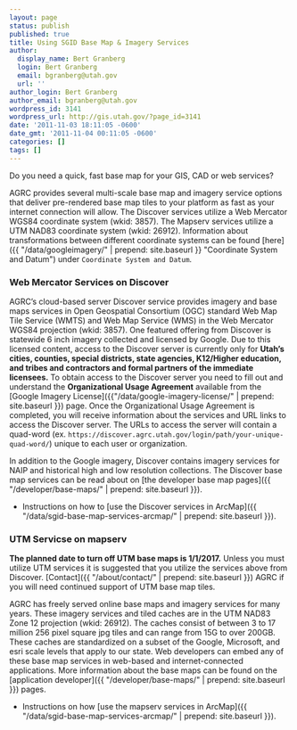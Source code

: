```yaml
---
layout: page
status: publish
published: true
title: Using SGID Base Map & Imagery Services
author:
  display_name: Bert Granberg
  login: Bert Granberg
  email: bgranberg@utah.gov
  url: ''
author_login: Bert Granberg
author_email: bgranberg@utah.gov
wordpress_id: 3141
wordpress_url: http://gis.utah.gov/?page_id=3141
date: '2011-11-03 18:11:05 -0600'
date_gmt: '2011-11-04 00:11:05 -0600'
categories: []
tags: []
---
```

Do you need a quick, fast base map for your GIS, CAD or web services?

AGRC provides several multi-scale base map and imagery service options that deliver pre-rendered base map tiles to your platform as fast as your internet connection will allow. The Discover services utilize a Web Mercator WGS84 coordinate system (wkid: 3857). The Mapserv services utilize a UTM NAD83 coordinate system (wkid: 26912). Information about transformations between different coordinate systems can be found [here]({{ "/data/googleimagery/" | prepend: site.baseurl }} "Coordinate System and Datum") under `Coordinate System and Datum`.

### Web Mercator Services on Discover

AGRC’s cloud-based server Discover service provides imagery and base maps services in Open Geospatial Consortium (OGC) standard Web Map Tile Service (WMTS) and Web Map Service (WMS) in the Web Mercator WGS84 projection (wkid: 3857). One featured offering from Discover is statewide 6 inch imagery collected and licensed by Google. Due to this licensed content, access to the Discover server is currently only for **Utah’s cities, counties, special districts, state agencies, K12/Higher education, and tribes and contractors and formal partners of the immediate licensees.** To obtain access to the Discover server you need to fill out and understand the **Organizational Usage Agreement** available from the [Google Imagery License]({{"/data/google-imagery-license/" | prepend: site.baseurl }}) page. Once the Organizational Usage Agreement is completed, you will receive information about the services and URL links to access the Discover server. The URLs to access the server will contain a quad-word (ex. `https://discover.agrc.utah.gov/login/path/your-unique-quad-word/`) unique to each user or organization.

In addition to the Google imagery, Discover contains imagery services for NAIP and historical high and low resolution collections. The Discover base map services can be read about on [the developer base map pages]({{ "/developer/base-maps/" | prepend: site.baseurl }}).

- Instructions on how to [use the Discover services in ArcMap]({{ "/data/sgid-base-map-services-arcmap/" | prepend: site.baseurl }}).

### UTM Servicse on mapserv

**The planned date to turn off UTM base maps is 1/1/2017.** Unless you must utilize UTM services it is suggested that you utilize the services above from Discover. [Contact]({{ "/about/contact/" | prepend: site.baseurl }}) AGRC if you will need continued support of UTM base map tiles.

AGRC has freely served online base maps and imagery services for many years. These imagery services and tiled caches are in the UTM NAD83 Zone 12 projection (wkid: 26912). The caches consist of between 3 to 17 million 256 pixel square jpg tiles and can range from 15G to over 200GB. These caches are standardized on a subset of the Google, Microsoft, and esri scale levels that apply to our state. Web developers can embed any of these base map services in web-based and internet-connected applications. More information about the base maps can be found on the [application developer]({{ "/developer/base-maps/" | prepend: site.baseurl }}) pages.

- Instructions on how [use the mapserv services in ArcMap]({{ "/data/sgid-base-map-services-arcmap/" | prepend: site.baseurl }}).
